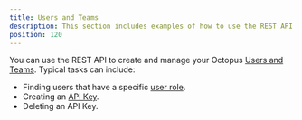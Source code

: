 ```yaml
---
title: Users and Teams
description: This section includes examples of how to use the REST API to manage users and teams in Octopus.
position: 120
---
```

You can use the REST API to create and manage your Octopus [Users and Teams](/docs/security/users-and-teams/index.md). Typical tasks can include:

- Finding users that have a specific [user role](/docs/security/users-and-teams/user-roles.md).
- Creating an [API Key](/docs/octopus-rest-api/how-to-create-an-api-key.md).
- Deleting an API Key.